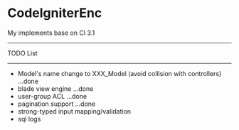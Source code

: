 # CodeIgniterEnc
My implements base on CI 3.1

**************************
TODO List
**************************
- Model's name change to XXX_Model (avoid collision with controllers) ...done
- blade view engine ...done
- user-group ACL ...done
- pagination support ...done
- strong-typed input mapping/validation
- sql logs

